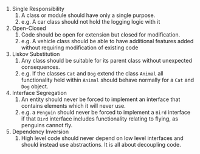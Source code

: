 1. Single Responsibility
	1. A class or module should have only a single purpose. 
	2. e.g. A car class should not hold the logging logic with it
2. Open-Closed
	1. Code should be open for extension but closed for modification. 
	2. e.g. A vehicle class should be able to have additional features added without requiring modification of existing code
3. Liskov Substitution
	1. Any class should be suitable for its parent class without unexpected consequences.
	2. e.g. If the classes `Cat` and `Dog` extend the class `Animal` all functionality held within `Animal` should behave normally for a `Cat` and `Dog` object.
4. Interface Segregation
	1. An entity should never be forced to implement an interface that contains elements which it will never use.
	2. e.g. a `Penguin` should never be forced to implement a `Bird` interface if that `Bird` interface includes functionality relating to flying, as penguins cannot fly.
5. Dependency Inversion
	1. High level code should never depend on low level interfaces and should instead use abstractions. It is all about decoupling code.


